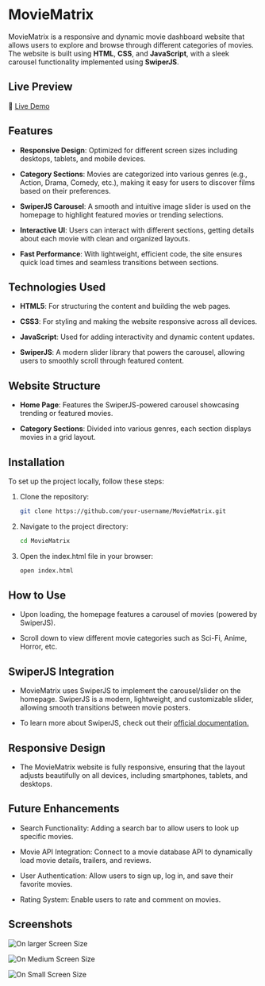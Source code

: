 # MovieMatrix

MovieMatrix is a responsive and dynamic movie dashboard website that allows users to explore and browse through different categories of movies. The website is built using **HTML**, **CSS**, and **JavaScript**, with a sleek carousel functionality implemented using **SwiperJS**.

## Live Preview

 🔴 [Live Demo](https://tinyurl.com/5y24turs)

## Features

- **Responsive Design**: Optimized for different screen sizes including desktops, tablets, and mobile devices.
  
- **Category Sections**: Movies are categorized into various genres (e.g., Action, Drama, Comedy, etc.), making it easy for users to discover films based on their preferences.
  
- **SwiperJS Carousel**: A smooth and intuitive image slider is used on the homepage to highlight featured movies or trending selections.

- **Interactive UI**: Users can interact with different sections, getting details about each movie with clean and organized layouts.

- **Fast Performance**: With lightweight, efficient code, the site ensures quick load times and seamless transitions between sections.

## Technologies Used

- **HTML5**: For structuring the content and building the web pages.

- **CSS3**: For styling and making the website responsive across all devices.

- **JavaScript**: Used for adding interactivity and dynamic content updates.

- **SwiperJS**: A modern slider library that powers the carousel, allowing users to smoothly scroll through featured content.

## Website Structure

- **Home Page**: Features the SwiperJS-powered carousel showcasing trending or featured movies.

- **Category Sections**: Divided into various genres, each section displays movies in a grid layout.



## Installation

To set up the project locally, follow these steps:

1. Clone the repository:
   ```bash
   git clone https://github.com/your-username/MovieMatrix.git

1. Navigate to the project directory:
   ```bash
   cd MovieMatrix

1. Open the index.html file in your browser:
   ```bash
   open index.html

## How to Use

- Upon loading, the homepage features a carousel of movies (powered by SwiperJS).
  
- Scroll down to view different movie categories such as Sci-Fi, Anime, Horror, etc.

## SwiperJS Integration

- MovieMatrix uses SwiperJS to implement the carousel/slider on the homepage. SwiperJS is a modern, lightweight, and customizable slider, allowing smooth transitions between movie posters.

- To learn more about SwiperJS, check out their [official documentation.](https://swiperjs.com/)

## Responsive Design

- The MovieMatrix website is fully responsive, ensuring that the layout adjusts beautifully on all devices, including smartphones, tablets, and desktops.


## Future Enhancements

- Search Functionality: Adding a search bar to allow users to look up specific movies.

- Movie API Integration: Connect to a movie database API to dynamically load movie details, trailers, and reviews.

- User Authentication: Allow users to sign up, log in, and save their favorite movies.

- Rating System: Enable users to rate and comment on movies.

## Screenshots

![On larger Screen Size](https://github.com/user-attachments/assets/ad4f99ba-a568-4233-a726-9ec1cfebf033)

![On Medium Screen Size](https://github.com/user-attachments/assets/3b2ab799-645e-4e8c-8753-09932b005beb)

![On Small Screen Size](https://github.com/user-attachments/assets/7ff183d7-0100-4d04-9458-4f0fc570ccb5)
